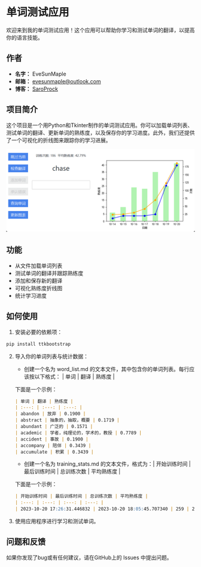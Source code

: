# 单词测试应用


欢迎来到我的单词测试应用！这个应用可以帮助你学习和测试单词的翻译，以提高你的语言技能。  

## 作者

- **名字：** EveSunMaple
- **邮箱：** [evesunmaple@outlook.com](mailto:evesunmaple@outlook.com)
- **博客：** [SaroProck](https://www.saroprock.com)  

## 项目简介

这个项目是一个用Python和Tkinter制作的单词测试应用。你可以加载单词列表、测试单词的翻译、更新单词的熟练度，以及保存你的学习进度。此外，我们还提供了一个可视化的折线图来跟踪你的学习进展。

![界面演示](view.png)

## 功能
  
- 从文件加载单词列表
- 测试单词的翻译并跟踪熟练度
- 添加和保存新的翻译
- 可视化熟练度折线图
- 统计学习进度  

## 如何使用

1. 安装必要的依赖项：

```bash
pip install ttkbootstrap
```

2. 导入你的单词列表与统计数据：

    - 创建一个名为 word_list.md 的文本文件，其中包含你的单词列表。每行应该按以下格式： | 单词 | 翻译 | 熟练度 |

    下面是一个示例：

    ```Markdown
    | 单词 | 翻译 | 熟练度 |
    | :---: | :---: | :---: |
    | abandon | 放弃 | 0.1900 |
    | abstract | 抽象的，抽取，概要 | 0.1719 |
    | abundant | 广泛的 | 0.1571 |
    | academic | 学者，纯理论的，学术的，教授 | 0.7789 |
    | accident | 事故 | 0.1900 |
    | accompany | 陪伴 | 0.3439 |
    | accumulate | 积累 | 0.3439 |
    ```

    - 创建一个名为 training_stats.md 的文本文件，格式为：| 开始训练时间 | 最后训练时间 | 总训练次数 | 平均熟练度 |
    
    下面是一个示例：

    ```Markdown
    | 开始训练时间 | 最后训练时间 | 总训练次数 | 平均熟练度 |
    | :---: | :---: | :---: | :---: |
    | 2023-10-20 17:26:31.446832 | 2023-10-20 18:05:45.707340 | 259 | 27.81 |
    ```

3. 使用应用程序进行学习和测试单词。

## 问题和反馈

如果你发现了bug或有任何建议，请在GitHub上的 Issues 中提出问题。
